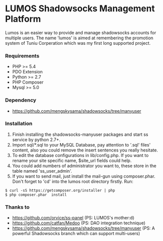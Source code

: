 LUMOS Shadowsocks Management Platform
========
Lumos is an easier way to provide and manage shadowsocks accounts for multiple users.
The name 'lumos' is aimed at remembering the promotion system of Tuniu Corperation which was my first long supported project.

### Requirements
* PHP >= 5.4
* PDO Extension
* Python >= 2.7
* PHP Composer
* Mysql >= 5.0

### Dependency
* https://github.com/mengskysama/shadowsocks/tree/manyuser

### Installation
1. Finish installing the shadowsocks-manyuser packages and start ss service by python 2.7+.
2. Import sql/*.sql to your MySQL Database, pay attention to '.sql' files' content, also you could remove the insert sentences you really hesitate.
3. To edit the database configurations in lib/config.php. If you want to rename your site specific name, $site_url fields could help.
4. You could add numbers of administrator you want to, these store in the table named 'ss_user_admin'.
5. If you want to send mail, just install the mail-gun using composer.phar.
Don't forget to 'cd' into the lumos root directory firstly.
Run:

```
$ curl -sS https://getcomposer.org/installer | php
$ php composer.phar  install
```

### Thanks to
* https://github.com/orvice/ss-panel (PS: LUMOS's mother:d)
* https://github.com/catfan/Medoo (PS: DAO integration technique)
* https://github.com/mengskysama/shadowsocks/tree/manyuser (PS: A powerful Shadowsocks branch which can support multi-users)